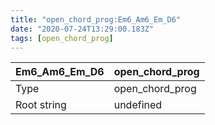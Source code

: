 ```yaml
---
title: "open_chord_prog:Em6_Am6_Em_D6"
date: "2020-07-24T13:29:00.183Z"
tags: [open_chord_prog]
---
```


|Em6_Am6_Em_D6|open_chord_prog|
|---|---|
|Type|open_chord_prog|
|Root string|undefined|

